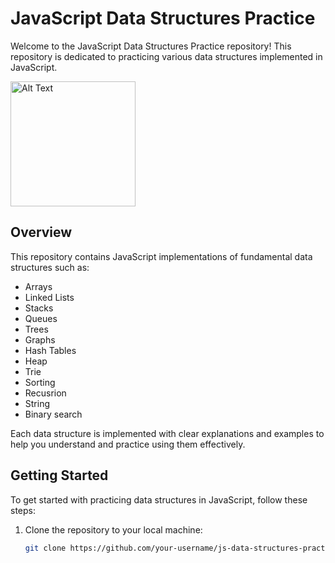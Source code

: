 # JavaScript Data Structures Practice

Welcome to the JavaScript Data Structures Practice repository! This repository is dedicated to practicing various data structures implemented in JavaScript.

<img src="https://media1.giphy.com/media/v1.Y2lkPTc5MGI3NjExaWtweWJqdDI1eG4yMDVwaW8xZTdzOHprZHh2NXlpYm5qcjdraGl3diZlcD12MV9pbnRlcm5hbF9naWZfYnlfaWQmY3Q9cw/IUNycHoVqvLDowiiam/giphy.gif" alt="Alt Text" width="200" height="200">

## Overview

This repository contains JavaScript implementations of fundamental data structures such as:

- Arrays
- Linked Lists
- Stacks
- Queues
- Trees
- Graphs
- Hash Tables
- Heap
- Trie
- Sorting
- Recusrion
- String
- Binary search

Each data structure is implemented with clear explanations and examples to help you understand and practice using them effectively.

## Getting Started

To get started with practicing data structures in JavaScript, follow these steps:

1. Clone the repository to your local machine:

   ```bash
   git clone https://github.com/your-username/js-data-structures-practice.git
